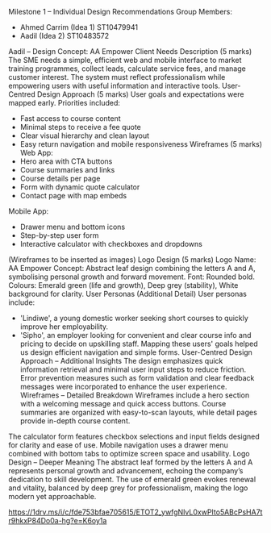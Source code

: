 Milestone 1 – Individual Design Recommendations
Group Members:
- Ahmed Carrim (Idea 1) ST10479941
- Aadil (Idea 2) ST10483572

Aadil – Design Concept: AA Empower
Client Needs Description (5 marks)
The SME needs a simple, efficient web and mobile interface to market training programmes, collect leads, calculate service fees, and manage customer interest. The system must reflect professionalism while empowering users with useful information and interactive tools.
User-Centred Design Approach (5 marks)
User goals and expectations were mapped early. Priorities included:
- Fast access to course content
- Minimal steps to receive a fee quote
- Clear visual hierarchy and clean layout
- Easy return navigation and mobile responsiveness
Wireframes (5 marks)
Web App:
- Hero area with CTA buttons
- Course summaries and links
- Course details per page
- Form with dynamic quote calculator
- Contact page with map embeds

Mobile App:
- Drawer menu and bottom icons
- Step-by-step user form
- Interactive calculator with checkboxes and dropdowns

(Wireframes to be inserted as images)
Logo Design (5 marks)
Logo Name: AA Empower
Concept: Abstract leaf design combining the letters A and A, symbolising personal growth and forward movement. Font: Rounded bold. Colours: Emerald green (life and growth), Deep grey (stability), White background for clarity.
User Personas (Additional Detail)
User personas include:
- 'Lindiwe', a young domestic worker seeking short courses to quickly improve her employability.
- 'Sipho', an employer looking for convenient and clear course info and pricing to decide on upskilling staff.
Mapping these users' goals helped us design efficient navigation and simple forms.
User-Centred Design Approach – Additional Insights
The design emphasizes quick information retrieval and minimal user input steps to reduce friction. Error prevention measures such as form validation and clear feedback messages were incorporated to enhance the user experience.
Wireframes – Detailed Breakdown
Wireframes include a hero section with a welcoming message and quick access buttons. Course summaries are organized with easy-to-scan layouts, while detail pages provide in-depth course content.

The calculator form features checkbox selections and input fields designed for clarity and ease of use. Mobile navigation uses a drawer menu combined with bottom tabs to optimize screen space and usability.
Logo Design – Deeper Meaning
The abstract leaf formed by the letters A and A represents personal growth and advancement, echoing the company’s dedication to skill development. The use of emerald green evokes renewal and vitality, balanced by deep grey for professionalism, making the logo modern yet approachable.

https://1drv.ms/i/c/fde753bfae705615/ETOT2_ywfgNIvL0xwPIto5ABcPsHA7tr9hkxP84Do0a-hg?e=K6oy1a
